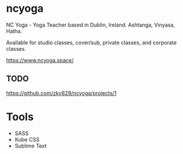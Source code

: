 # ncyoga

NC Yoga - Yoga Teacher based in Dublin, Ireland. Ashtanga, Vinyasa, Hatha. 

Available for studio classes, cover/sub, private classes, and corporate classes.

https://www.ncyoga.space/

## TODO

https://github.com/zky829/ncyoga/projects/1

# Tools

- SASS
- Kube CSS
- Sublime Text
